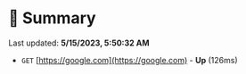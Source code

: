 # 📖 Summary
Last updated: **5/15/2023, 5:50:32 AM**

- `GET` [https://google.com](https://google.com) - **Up** (126ms)
